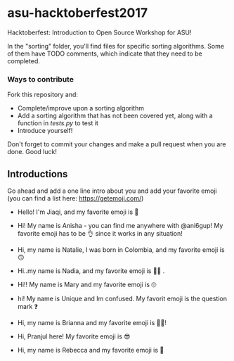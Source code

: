 ﻿# asu-hacktoberfest2017
Hacktoberfest: Introduction to Open Source Workshop for ASU!

In the "sorting" folder, you'll find files for specific sorting algorithms. Some of them have TODO comments, which indicate that they need to be completed. 

### Ways to contribute
Fork this repository and: 
- Complete/improve upon a sorting algorithm
- Add a sorting algorithm that has not been covered yet, along with a function in *tests.py* to test it
- Introduce yourself! 

Don't forget to commit your changes and make a pull request when you are done. Good luck!

## Introductions

Go ahead and add a one line intro about you and add your favorite emoji (you can find a list here: https://getemoji.com/)

- Hello! I'm Jiaqi, and my favorite emoji is 🍉

- Hi! My name is Anisha - you can find me anywhere with @ani6gup! My favorite emoji has to be 👌 since it works in any situation!

- Hi, my name is Natalie, I was born in Colombia, and my favorite emoji is 🙃

- Hi..my name is Nadia, and my favorite emoji is 👩‍💻 .

- Hi!! My name is Mary and my favorite emoji is 🙄

- hi! My name is Unique and Im confused. My favorit emoji is the question mark ❓

- Hi, my name is Brianna and my favorite emoji is 👩‍💻!

- Hi, Pranjul here! My favorite emoji is 😎

- Hi, my name is Rebecca and my favorite emoji is 💯
